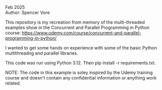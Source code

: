 Feb 2025  
Author: Spencer Vore  

This repository is my recreation from memory of the multi-threaded examples show in the Concurrent and Parallel Programming in Python course: 
https://www.udemy.com/course/concurrent-and-parallel-programming-in-python/  

I wanted to get some hands on experience with some of the basic Python multithreadng and parallel libraries.  

This code was run using Python 3.12. Then pip install -r requirements.txt.  

NOTE: The code in this example is soley inspired by the Udemy training course and doesn't contain any confidential information or anything work related.  
